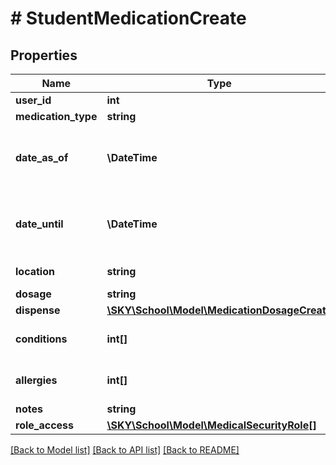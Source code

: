 # # StudentMedicationCreate

## Properties

Name | Type | Description | Notes
------------ | ------------- | ------------- | -------------
**user_id** | **int** | The ID of the student |
**medication_type** | **string** | The ID or description of the medication type |
**date_as_of** | **\DateTime** | The date when medication began. Use format ...  Uses &lt;a href&#x3D;\&quot;https://tools.ietf.org/html/rfc3339\&quot; target&#x3D;\&quot;_blank\&quot;&gt;ISO-8601&lt;/a&gt; format: &#x60;&#x60;&#x60;2022-01-20T16:30:00-05:00&#x60;&#x60;&#x60; |
**date_until** | **\DateTime** | The date when medication ended. Use format ...  Uses &lt;a href&#x3D;\&quot;https://tools.ietf.org/html/rfc3339\&quot; target&#x3D;\&quot;_blank\&quot;&gt;ISO-8601&lt;/a&gt; format: &#x60;&#x60;&#x60;2022-01-20T16:30:00-05:00&#x60;&#x60;&#x60; | [optional]
**location** | **string** | The ID or description of the location of the medication. | [optional]
**dosage** | **string** | The dosage of the medication to dispense | [optional]
**dispense** | [**\SKY\School\Model\MedicationDosageCreate**](MedicationDosageCreate.md) |  |
**conditions** | **int[]** | The list of student condition IDs for the condition. If included, this list will replace the existing list of conditions on the medication. | [optional]
**allergies** | **int[]** | The list of student allergy IDs for the allergy. If included, this list will replace the existing list of allegies on the medication. | [optional]
**notes** | **string** | Notes for medication | [optional]
**role_access** | [**\SKY\School\Model\MedicalSecurityRole[]**](MedicalSecurityRole.md) | Array of roles | [optional]

[[Back to Model list]](../../README.md#models) [[Back to API list]](../../README.md#endpoints) [[Back to README]](../../README.md)
